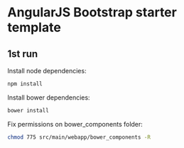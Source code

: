 # AngularJS Bootstrap starter template

## 1st run

Install node dependencies:

```bash
npm install
```

Install bower dependencies:

```bash
bower install
```

Fix permissions on bower_components folder:

```bash
chmod 775 src/main/webapp/bower_components -R
```

